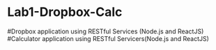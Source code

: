 # Lab1-Dropbox-Calc
#Dropbox application using RESTful Services (Node.js and ReactJS)
#Calculator application using RESTful Servicers(Node.js and ReactJS)